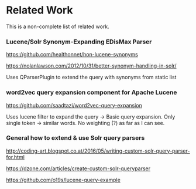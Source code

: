 # Related Work

This is a non-complete list of related work.

### Lucene/Solr Synonym-Expanding EDisMax Parser

https://github.com/healthonnet/hon-lucene-synonyms

https://nolanlawson.com/2012/10/31/better-synonym-handling-in-solr/

Uses QParserPlugin to extend the query with synonyms from static list

### word2vec query expansion component for Apache Lucene

https://github.com/saadtazi/word2vec-query-expansion

Uses lucene filter to expand the query -> Basic query expansion. 
Only single token -> similar words. No weighting (?) as far as I can see.


### General how to extend & use Solr query parsers

http://coding-art.blogspot.co.at/2016/05/writing-custom-solr-query-parser-for.html

https://dzone.com/articles/create-custom-solr-queryparser

https://github.com/o19s/lucene-query-example
